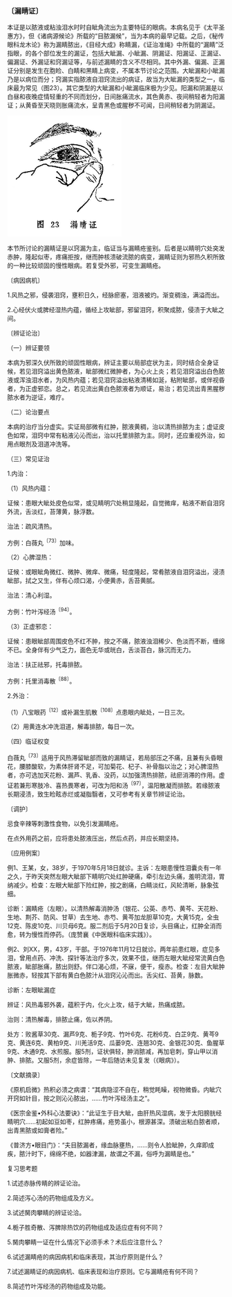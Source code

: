 ### 〔漏睛证〕

本证是以脓液或粘浊泪水时时自眦角流出为主要特征的眼病。本病名见于《太平圣惠方》，但《诸病源候论》所载的“目脓漏候”，当为本病的最早记载。之后，《秘传眼科龙木论》称为漏睛脓出，《目经大成》称睛漏，《证治准绳》中所载的“漏睛”泛指眼，的各个部位发生的漏证，包括大眦漏、小眦漏、阴漏证、阳漏证、正漏证、偏漏证、外漏证和窍漏证等，与前述漏睛的含义不尽相同。其中外漏、偏漏、正漏证分别是发生在胞睑、白睛和黑睛上病变，不属本节讨论之范围。大眦漏和小眦漏乃是以病位而分；窍漏实指脓液自泪窍流出的病证，故当为大眦漏的类型之一，临床最为常见（图23）。其它类型的大眦漏和小眦漏临床极为少见。阳漏和阴漏是以白昼和夜晚症情轻重的不同而划分，日间胀痛流水，其色黄赤、夜间稍轻者为阳漏证；从黄昏至天晓则胀痛流水，呈青黑色或腥秽不可闻，日间稍轻者为阴漏证。

<img src="img\23.jpg" style="zoom:50%;" />

本节所讨论的漏睛证是以窍漏为主，临证当与漏睛疮鉴别。后者是以睛明穴处突发赤肿，隆起似枣，疼痛拒按，继而肿核溃破流脓的病变，漏睛证则为邪热久积所致的一种比较顽固的慢性眼病。若复受外邪，可变生漏睛疮。

〔病因病机〕

1.风热之邪，侵袭泪窍，壅积日久，经脉瘀塞，泪液被灼。渐变稠浊，满溢而出。

2.心经伏火或脾经湿热内蕴，循经上攻眦部，邪留泪窍，积聚成脓，侵渍于大眦之间。

〔辨证论治〕

（一）辨证要领

本病为邪深久伏所致的顽固性眼病，辨证主要以局部症状为主，同时结合全身证候，若见泪窍溢出黄色脓液，眦部微红微肿者，为心火上炎；若见泪窍溢出白色脓液或浑浊泪水者，为风热内蕴；若见泪窍溢出粘液清稀如涎，粘附眦部，或伴视昏者，为正虚邪恋。总之，若见流出黄白色脓液者为顺证，易治；若见流出青黑腥秽脓水者为逆证，难疗。

（二）论治要点

本病的治疗当分虚实。实证局部微有红肿，脓液黄稠，治以清热排脓为主；虚证皮色如常，泪窍中常有粘液沁沁而出，治以托里排脓为主。同时，还应重视外治，如用点眼剂及泪道冲洗等。

（三）常见证治

1.内治：

（1）风热内蕴：

证候：患眼大眦处皮色似常，或见睛明穴处稍显隆起，自觉微痒，粘液不断自泪窍外流，舌淡红，苔薄黄，脉浮数。

治法：疏风清热。

方例：白薇丸<sup>〔73〕</sup>加味。

（2）心脾湿热：

证候：或眼眦角微红、微肿、微痒、微痛，轻度隆起，常肴脓液自泪窍溢出，浸渍眦部，拭之又生，伴有心烦口渴，小便黄赤，舌苔黄腻。

治法：清心利湿。

方例：竹叶泻经汤<sup>〔94〕</sup>。

（3）正虚邪恋：

证候：患眼眦部周围皮色不红不肿，按之不痛，脓液浊泪稀少、色淡而不断，缠绵不已。全身伴有少气乏力，面色无华或㿠白，舌淡苔白，脉沉而无力。

治法：扶正祛邪，托毒排脓。

方例：托里消毒散<sup>〔88〕</sup>。

2.外治：

（1）八宝眼药<sup>〔12〕</sup>或补漏生肌散<sup>〔108〕</sup>点患眼内眦处，一日三次。

（2）用黄连水冲洗泪道，解毒排脓，每日一次。

（四）临证权变

白薇丸<sup>〔73〕</sup>适用于风热滞留眦部而致的漏睛证，若局部压之不痛，且兼有头昏眼花，腰膝酸软，为素体肝肾不足，可加菊花、杞子、补骨脂以治之；对心脾湿热者，亦可选加天花粉、漏芦、乳香、没药，以加强清热排脓，祛瘀消滞的作用。虚证若兼形寒肢冷、喜热畏寒者，可改为阳和汤<sup>〔97〕</sup>，温阳散凝而排脓。若缘脓液长期浸渍，致生睑眩赤烂或凝脂翳者，又可参考有关章节辨证论治。

〔调护〕

忌食辛辣等刺激性食物，以免引发漏睛疮。

在点外用药之前，应将患处脓液压出，然后点药，并应长期坚持。

〔应用例案〕

例1、王某，女，38岁，于1970年5月18日就诊。主诉：左眼患慢性泪囊炎有一年之久，于昨天突然左眼大眦部下睛明穴处红肿硬痛，牵引左边头痛，羞明流泪，胃纳减少。检查：左眼大眦部下险红肿，按之剧痛，白睛淡红，风轮清晰，脉象弦细。

诊断：漏睛疮（左眼）。以清热解毒消肿汤（银花、公英、赤芍、黄芩、天花粉、生地、荆芥、防风、甘草）去生地、赤芍、黄芩加龙胆草10克，大黄15克，全虫12克、陈皮10克、川贝母6克。服二剂后于5月20日复诊，头目痛止，红肿全消而愈，转为慢性而停药。（庞赞襄《中医眼科临床实践》）。

例2、刘XX，男，43岁，干部。于1976年11月12日就诊。两年前患红眼，症见多泪，曾用点药、冲洗、探针等法治疗多次，效果不佳，继而左眼大眦经常流黄白色脓液，眦部胀痛，脓出则舒。伴口渴心烦，不寐，便干，瘦赤。检查：左目大眦肿胀微赤，轻按其下部有黄白色脓汁从泪窍沁沁而出。舌尖红、苔黄，脉数。

诊断：左眼眦漏症

辨证：风热毒邪外袭，蕴积于内，化火上攻，结于大眦，热痛成脓。

治则：清热解毒，排脓止痛，佐以养阴。

处方：败酱草30克、漏芦9克、栀子9克、竹叶6克、花粉6克、白芷9克、黄芩9克、黄连6克、黄柏9克、川羌活9克、瓜蒌9克、连翘30克、金银花30克、鱼腥草9克、木通9克、水煎服。服5剂，证状俱轻，肿消脓减，再加皂刺，穿山甲以消肿、排脓。又服5剂，余症皆除，一年后随访未见复发（《眼病》）。

〔文献摘录〕

《原机启微》热积必溃之病谓：“其病隐涩不自在，稍觉眊矂，视物微昏。内眦穴开窍如针目，按之则沁沁脓出，……竹叶泻经汤主之”。

《医宗金鉴•外科心法要诀》：“此证生于目大眦，由肝热风湿病，发于太阳膀胱经睛明穴……初起如豆如枣，红肿疼痛，疮势虽小，根源甚深。溃破出粘白脓者顺，出青黑脓或如膏者险。”

《普济方•眼目门》：“夫目脓漏者，缘血脉壅热，……则令人脸眦肿，久痒即成疾，脓汁时下，绵绵不绝，如器津漏，故谓之不漏，俗呼为漏睛是也。”

复习思考题

1.试述赤脉传睛的辨证论治。

2.简述泻心汤的药物组成及方义。

3.试述胬肉攀睛的辨证论洽。

4.栀子胜奇散、泻脾除热饮的药物组成及适应症有何不同？

5.胬肉攀睛一证在什么情况下必须手术？术后应注意什么？

6.试述漏睛疮的病因病机和临床表现，其治疗原则是什么？

7.试述漏睛证的病因病机、临床表现和治疗原则。它与漏睛疮有何不同？

8.简述竹叶泻经汤的药物组成及功能。
